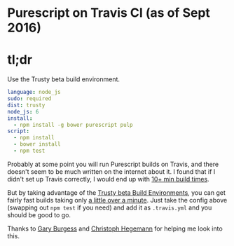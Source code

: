 # Purescript on Travis CI (as of Sept 2016)

# tl;dr

Use the Trusty beta build environment.

```yaml
language: node_js
sudo: required
dist: trusty
node_js: 6
install:
  - npm install -g bower purescript pulp
script:
  - npm install
  - bower install
  - npm test
```

Probably at some point you will run Purescript builds on Travis, and there doesn't seem to be much written on the internet about it. I found that if I didn't set up Travis correctly, I would end up with [10+ min build times](https://travis-ci.org/justinwoo/purescript-xstream/builds/160786861).

But by taking advantage of the [Trusty beta Build Environments](https://docs.travis-ci.com/user/trusty-ci-environment/), you can get fairly fast builds taking only [a little over a minute](https://travis-ci.org/justinwoo/purescript-xstream/builds/160812640). Just take the config above (swapping out `npm test` if you need) and add it as `.travis.yml` and you should be good to go.

Thanks to [Gary Burgess](https://twitter.com/gb_r) and [Christoph Hegemann](https://twitter.com/kritzcreek) for helping me look into this.